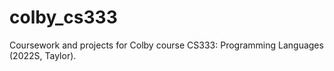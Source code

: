 # colby_cs333
Coursework and projects for Colby course CS333: Programming Languages (2022S, Taylor).
